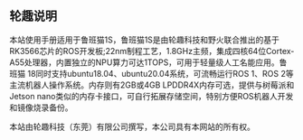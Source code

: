 ## 轮趣说明


本站使用手册适用于鲁班猫1S，鲁班猫1S是由轮趣科技和野火联合推出的基于RK3566芯片的ROS开发板;22nm制程工艺，1.8GHz主频，集成四核64位Cortex-A55处理器，内置独立的NPU算力可达1TOPS，可用于轻量级人工名能应用。鲁班猫 18同时支持ubuntu18.04、ubuntu20.04系统，可流畅运行ROS 1、ROS 2等主流机器人操作系统。内存则有2GB或4GB LPDDR4X内存可选，提供与树莓派和Jetson nano类似的内存卡接口，可自行拓展存储空间，特别方便ROS机器人开发和镜像烧录备份。

本站由轮趣科技（东莞）有限公司撰写，本公司具有本网站的所有权。